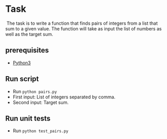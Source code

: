 # Task
​
The task is to write a function that finds pairs of integers from a list that
sum to a given value. The function will take as input the list of numbers as
well as the target sum.

## prerequisites
- [Python3](https://www.python.org/)

## Run script
- Run `python pairs.py`
- First input: List of integers separated by comma.
- Second input: Target sum.

## Run unit tests
- Run `python test_pairs.py`
